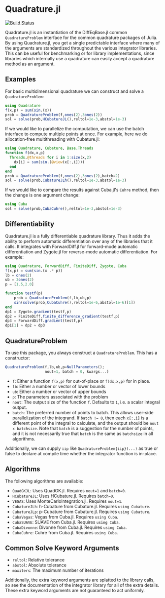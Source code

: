 # Quadrature.jl

[![Build Status](https://travis-ci.com/SciML/Quadrature.jl.svg?branch=master)](https://travis-ci.com/SciML/Quadrature.jl)

Quadrature.jl is an instantiation of the DiffEqBase.jl common `QuadratureProblem`
interface for the common quadrature packages of Julia. By using Quadrature.jl,
you get a single predictable interface where many of the arguments are
standardized throughout the various integrator libraries. This can be useful
for benchmarking or for library implementations, since libraries which internally
use a quadrature can easily accept a quadrature method as an argument.

## Examples

For basic multidimensional quadrature we can construct and solve a `QuadratureProblem`:

```julia
using Quadrature
f(x,p) = sum(sin.(x))
prob = QuadratureProblem(f,ones(2),3ones(2))
sol = solve(prob,HCubatureJL(),reltol=1e-3,abstol=1e-3)
```

If we would like to parallelize the computation, we can use the batch interface
to compute multiple points at once. For example, here we do allocation-free
multithreading with Cubature.jl:

```julia
using Quadrature, Cubature, Base.Threads
function f(dx,x,p)
  Threads.@threads for i in 1:size(x,2)
    dx[i] = sum(sin.(@view(x[:,i])))
  end
end
prob = QuadratureProblem(f,ones(2),3ones(2),batch=2)
sol = solve(prob,CubatureJLh(),reltol=1e-3,abstol=1e-3)
```

If we would like to compare the results against Cuba.jl's `Cuhre` method, then
the change is one argument change:

```julia
using Cuba
sol = solve(prob,CubaCuhre(),reltol=1e-3,abstol=1e-3)
```

## Differentiability

Quadrature.jl is a fully differentiable quadrature library. Thus it adds the
ability to perform automatic differentiation over any of the libraries that it
calls. It integrates with ForwardDiff.jl for forward-mode automatic differentiation
and Zygote.jl for reverse-mode automatic differentiation. For example:

```julia
using Quadrature, ForwardDiff, FiniteDiff, Zygote, Cuba
f(x,p) = sum(sin.(x .* p))
lb = ones(2)
ub = 3ones(2)
p = [1.5,2.0]

function testf(p)
    prob = QuadratureProblem(f,lb,ub,p)
    sin(solve(prob,CubaCuhre(),reltol=1e-6,abstol=1e-6)[1])
end
dp1 = Zygote.gradient(testf,p)
dp2 = FiniteDiff.finite_difference_gradient(testf,p)
dp3 = ForwardDiff.gradient(testf,p)
dp1[1] ≈ dp2 ≈ dp3
```

## QuadratureProblem

To use this package, you always construct a `QuadratureProblem`. This has a
constructor:

```julia
QuadratureProblem(f,lb,ub,p=NullParameters();
                  nout=1, batch = 0, kwargs...)
```

- `f`: Either a function `f(x,p)` for out-of-place or `f(dx,x,p)` for in place.
- `lb`: Either a number or vector of lower bounds
- `ub`: Either a number or vector of upper bounds
- `p`: The parameters associated with the problem
- `nout`: The output size of the function `f`. Defaults to `1`, i.e. a scalar
  integral output.
- `batch`: The preferred number of points to batch. This allows user-side
  parallelization of the integrand. If `batch != 0`, then each `x[:,i]` is a
  different point of the integral to calculate, and the output should be
  `nout x batchsize`. Note that `batch` is a suggestion for the number of points,
  and it is not necessarily true that `batch` is the same as `batchsize` in all
  algorithms.

Additionally, we can supply `iip` like `QuadratureProblem{iip}(...)` as true or
false to declare at compile time whether the integrator function is in-place.

## Algorithms

The following algorithms are available:

- `QuadGKJL`: Uses QuadGK.jl. Requires `nout=1` and `batch=0`.
- `HCubatureJL`: Uses HCubature.jl. Requires `batch=0`.
- `VEGAS`: Uses MonteCarloIntegration.jl. Requires `nout=1`.
- `CubatureJLh`: h-Cubature from Cubature.jl. Requires `using Cubature`.
- `CubatureJLp`: p-Cubature from Cubature.jl. Requires `using Cubature`.
- `CubaVegas`: Vegas from Cuba.jl. Requires `using Cuba`.
- `CubaSUAVE`: SUAVE from Cuba.jl. Requires `using Cuba`.
- `CubaDivonne`: Divonne from Cuba.jl. Requires `using Cuba`.
- `CubaCuhre`: Cuhre from Cuba.jl. Requires `using Cuba`.

## Common Solve Keyword Arguments

- `reltol`: Relative tolerance
- `abstol`: Absolute tolerance
- `maxiters`: The maximum number of iterations

Additionally, the extra keyword arguments are splatted to the library calls, so
see the documentation of the integrator library for all of the extra details.
These extra keyword arguments are not guaranteed to act uniformly.
